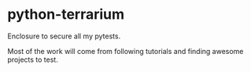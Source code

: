 # python-terrarium
Enclosure to secure all my pytests.

Most of the work will come from following tutorials and finding awesome projects to test.
